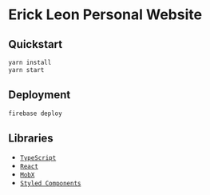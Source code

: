 # Erick Leon Personal Website

## Quickstart

```bash
yarn install
yarn start
```

## Deployment

```bash
firebase deploy
```

## Libraries

-   [`TypeScript`](https://www.typescriptlang.org/)
-   [`React`](https://reactjs.org/)
-   [`MobX`](https://mobx.js.org/)
-   [`Styled Components`](https://www.styled-components.com/)
